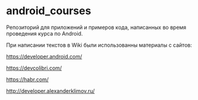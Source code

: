 # android_courses

Репозиторий для приложений и примеров кода, написанных во время проведения курса по Android.

При написании текстов в Wiki были использованны материалы с сайтов: 

https://developer.android.com/

https://devcolibri.com/

https://habr.com/

http://developer.alexanderklimov.ru/
